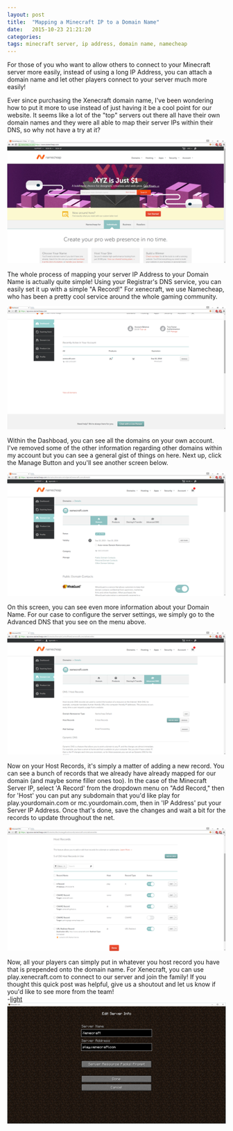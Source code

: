 ```yaml
---
layout: post
title:  "Mapping a Minecraft IP to a Domain Name"
date:   2015-10-23 21:21:20
categories: 
tags: minecraft server, ip address, domain name, namecheap
---
```

For those of you who want to allow others to connect to your Minecraft server more easily, instead of using a long IP Address, you can attach a domain name and let other players connect to your server much more easily!

Ever since purchasing the Xenecraft domain name, I've been wondering how to put it more to use instead of just having it be a cool point for our website. It seems like a lot of the "top" servers out there all have their own domain names and they were all able to map their server IPs within their DNS, so why not have a try at it?

<img src="/images/domain-setup/Step 1.png" alt="Step 1">

The whole process of mapping your server IP Address to your Domain Name is actually quite simple! Using your Registrar's DNS service, you can easily set it up with a simple "A Record!" For xenecraft, we use Namecheap, who has been a pretty cool service around the whole gaming community.

<img src="/images/domain-setup/Step 2.png" alt="Step 2">

Within the Dashboad, you can see all the domains on your own account. I've removed some of the other information regarding other domains within my account but you can see a general gist of things on here. Next up, click the Manage Button and you'll see another screen below. 

<img src="/images/domain-setup/Step 3.png" alt="Step 3"> 

On this screen, you can see even more information about your Domain Name. For our case to configure the server settings, we simply go to the Advanced DNS that you see on the menu above.

<img src="/images/domain-setup/Step 4.png" alt="Step 4">

Now on your Host Records, it's simply a matter of adding a new record. You can see a bunch of records that we already have already mapped for our domain (and maybe some filler ones too). In the case of the Minecraft Server IP, select 'A Record' from the dropdown menu on "Add Record," then for 'Host' you can put any subdomain that you'd like play for play.yourdomain.com or mc.yourdomain.com, then in 'IP Address' put your Server IP Address. Once that's done, save the changes and wait a bit for the records to update throughout the net. 

<img src="/images/domain-setup/Step 5.png" alt="Step 5">

Now, all your players can simply put in whatever you host record you have that is prepended onto the domain name. For Xenecraft, you can use play.xenecraft.com to connect to our server and join the family! If you thought this quick post was helpful, give us a shoutout and let us know if you'd like to see more from the team! <br>
-<a href="http://twitter.com/ersgonzo" class="lightSig" target="_blank">light</a>
<br>
<img src="/images/domain-setup/Server Stuff.png" alt="Xenecraft Setting">


